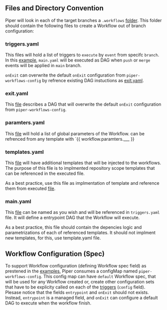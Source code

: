 ## Files and Directory Convention

Piper will look in each of the target branches a `.workflows` [folder](../examples/.workflows). This folder should contain the following files to create a Workflow out of branch configuration:

### triggers.yaml

This files will hold a list of triggers to `execute` by `event` from specifc `branch`. In this [example](../examples/.workflows/triggers.yaml), `main.yaml` will be executed as DAG when `push` or `merge` events will be applied in `main` branch. 

`onExit` can overwrite the default `onExit` configuration from `piper-workflows-config` by refrence existing DAG instuctions as [exit.yaml](../examples/.workflows/exit.yaml).

###  exit.yaml

This [file](../examples/.workflows/exit.yaml) describes a DAG that will overwrite the default `onExit` configuration from `piper-workflows-config`.

###  paramters.yaml

This [file](../examples/.workflows/paramters.yaml) will hold a list of global parameters of the Workflow. can be refrenced from any template with `{{ workflow.paramters.___ }}

###  templates.yaml

This [file](../examples/.workflows/templates.yaml) will have additional templates that will be injected to the workflows. The purpose of this file is to implmented repository scope templates that can be referenced in the executed file. 

As a best practice, use this file as implmentation of template and reference them from executed [file](../examples/.workflows/main.yaml).

###  main.yaml

This [file](../examples/.workflows/main.yaml) can be named as you wish and will be referenced in `triggers.yaml` file. It will define a entrypoint DAG that the Workflow will execute. 

As a best practice, this file should contain the depencies logic and parametrizations of each of referenced templates. It should not implment new templates, for this, use template.yaml file.

## Workflow Configuration (Spec)

To support Workflow configuration (defining Workflow spec field) as prestened in the [examples](../examples/config.yaml), Piper consumes a configMap named `piper-workflows-config`. This config map can have `default` Workflow spec, that will be used for any Workflow created or, create other configuration sets that have to be explicity called on each of the [triggers](../examples/.workflows/triggers.yaml) (`config` field). Plesase notice that the fields `entrypoint` and `onExit` should not exists. Instead, `entrypoint` is a managed field, and `onExit` can configure a default DAG to execute when the workflow finish.  


